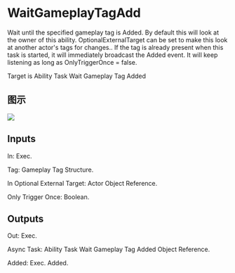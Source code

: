 # WaitGameplayTagAdd

Wait until the specified gameplay tag is Added. By default this will look at the owner of this ability. OptionalExternalTarget can be set to make this look at another actor's tags for changes.. If the tag is already present when this task is started, it will immediately broadcast the Added event. It will keep listening as long as OnlyTriggerOnce = false.

Target is Ability Task Wait Gameplay Tag Added

## 图示

![]($-20221218-17334847.png)

## Inputs

In: Exec.

Tag: Gameplay Tag Structure.

In Optional External Target: Actor Object Reference.

Only Trigger Once: Boolean.  

## Outputs

Out: Exec.

Async Task: Ability Task Wait Gameplay Tag Added Object Reference.

Added: Exec. Added.

